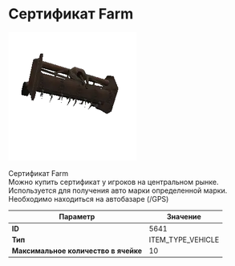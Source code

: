 # Сертификат Farm

![Item Image](../img/5641.webp?raw=true)

Сертификат Farm<br>Можно купить сертификат у игроков на центральном рынке.<br>Используется для получения авто марки определенной марки.<br>Необходимо находиться на автобазаре (/GPS)


| Параметр | Значение |
|----------|----------|
| **ID** | 5641 |
| **Тип** | ITEM_TYPE_VEHICLE |
| **Максимальное количество в ячейке** | 10 |

